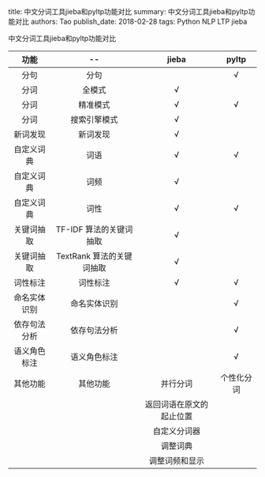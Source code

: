 title: 中文分词工具jieba和pyltp功能对比
summary: 中文分词工具jieba和pyltp功能对比
authors: Tao
publish_date: 2018-02-28
tags: Python
      NLP
      LTP
      jieba

中文分词工具jieba和pyltp功能对比

|功能|--|jieba|pyltp|
|:--:|:--:|:--:|:--:|
|分句|分句||√|
|分词|全模式|√||
|分词|精准模式|√|√|
|分词|搜索引擎模式|√||
|新词发现|新词发现|√||
|自定义词典|词语|√|√|
|自定义词典|词频|√||
|自定义词典|词性|√|√|
|关键词抽取|TF-IDF 算法的关键词抽取|√||
|关键词抽取|TextRank 算法的关键词抽取|√||
|词性标注|词性标注|√|√|
|命名实体识别|命名实体识别||√|
|依存句法分析|依存句法分析||√|
|语义角色标注|语义角色标注||√|
|其他功能|其他功能|并行分词|个性化分词|
|||返回词语在原文的起止位置||
|||自定义分词器||
|||调整词典||
|||调整词频和显示||